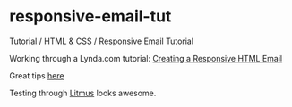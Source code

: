 # responsive-email-tut
Tutorial / HTML &amp; CSS / Responsive Email Tutorial

Working through a Lynda.com tutorial: [Creating a Responsive HTML Email](https://www.lynda.com/HTML-tutorials/Creating-Responsive-HTML-Email/135374-2.html)  

Great tips [here](https://templates.mailchimp.com/)  

Testing through [Litmus](http://litmus.com/) looks awesome.

